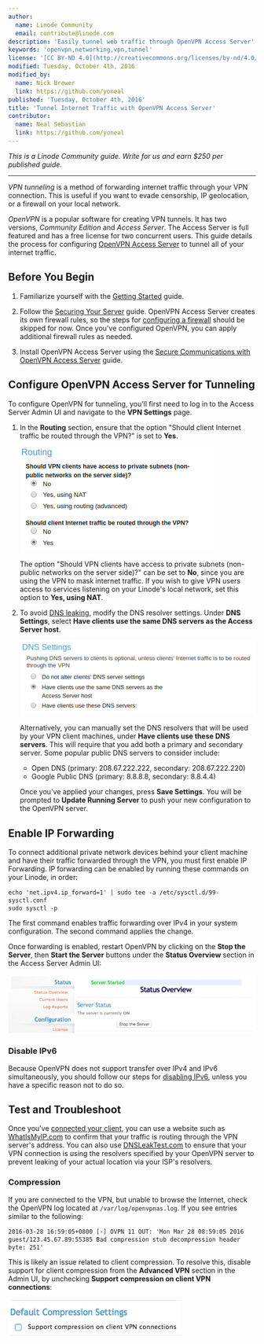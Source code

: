 ```yaml
---
author:
  name: Linode Community
  email: contribute@linode.com
description: 'Easily tunnel web traffic through OpenVPN Access Server'
keywords: 'openvpn,networking,vpn,tunnel'
license: '[CC BY-ND 4.0](http://creativecommons.org/licenses/by-nd/4.0/)'
modified: Tuesday, October 4th, 2016
modified_by:
  name: Nick Brewer
  link: https://github.com/yoneal
published: 'Tuesday, October 4th, 2016'
title: 'Tunnel Internet Traffic with OpenVPN Access Server'
contributor:
  name: Neal Sebastian
  link: https://github.com/yoneal
---
```


*This is a Linode Community guide. Write for us and earn $250 per published guide.*

<hr>

*VPN tunneling* is a method of forwarding internet traffic through your VPN connection. This is useful if you want to evade censorship, IP geolocation, or a firewall on your local network.

*OpenVPN* is a popular software for creating VPN tunnels. It has two versions, *Community Edition* and *Access Server*. The Access Server is full featured and has a free license for two concurrent users. This guide details the process for configuring [OpenVPN Access Server](https://openvpn.net/index.php/access-server/overview.html) to tunnel all of your internet traffic.

## Before You Begin

1. Familiarize yourself with the [Getting Started](/docs/getting-started) guide.

2. Follow the [Securing Your Server](/docs/security/securing-your-server) guide.  OpenVPN Access Server creates its own firewall rules, so the steps for [configuring a firewall](/docs/security/securing-your-server#configure-a-firewall) should be skipped for now. Once you've configured OpenVPN, you can apply additional firewall rules as needed.  

3. Install OpenVPN Access Server using the [Secure Communications with OpenVPN Access Server](/docs/networking/vpn/openvpn-access-server) guide.

## Configure OpenVPN Access Server for Tunneling

To configure OpenVPN for tunneling, you'll first need to log in to the Access Server Admin UI and navigate to the **VPN Settings** page.

1. In the **Routing** section, ensure that the option "Should client Internet traffic be routed through the VPN?" is set to **Yes**.

    ![OpenVPN Access Server Internet Routing.](/docs/assets/openvpn-access-server-routing.png)

    The option "Should VPN clients have access to private subnets (non-public networks on the server side)?" can be set to **No**, since you are using the VPN to mask internet traffic. If you wish to give VPN users access to services listening on your Linode's local network, set this option to **Yes, using NAT**.

2. To avoid [DNS leaking](https://www.dnsleaktest.com/what-is-a-dns-leak.html), modify the DNS resolver settings. Under **DNS Settings**, select **Have clients use the same DNS servers as the Access Server host**.

    ![OpenVPN Access Server DNS Settings.](/docs/assets/openvpn-access-server-dns.png)

    Alternatively, you can manually set the DNS resolvers that will be used by your VPN client machines, under **Have clients use these DNS servers**. This will require that you add both a primary and secondary server. Some popular public DNS servers to consider include:

    * Open DNS (primary: 208.67.222.222, secondary: 208.67.222.220)
    * Google Public DNS (primary: 8.8.8.8, secondary: 8.8.4.4)

    Once you've applied your changes, press **Save Settings**. You will be prompted to **Update Running Server** to push your new configuration to the OpenVPN server.

## Enable IP Forwarding

To connect additional private network devices behind your client machine and have their traffic forwarded through the VPN, you must first enable IP Forwarding. IP forwarding can be enabled by running these commands on your Linode, in order:

    echo 'net.ipv4.ip_forward=1' | sudo tee -a /etc/sysctl.d/99-sysctl.conf
    sudo sysctl -p

The first command enables traffic forwarding over IPv4 in your system configuration. The second command applies the change.

Once forwarding is enabled, restart OpenVPN by clicking on the **Stop the Server**, then **Start the Server** buttons under the **Status Overview** section in the Access Server Admin UI:

[![OpenVPN Access Server Restart](/docs/assets/openvpn-access-server-restart-resize.png)](/docs/assets/openvpn-access-server-restart.png)

### Disable IPv6

Because OpenVPN does not support transfer over IPv4 and IPv6 simultaneously, you should follow our steps for [disabling IPv6](/docs/networking/vpn/set-up-a-hardened-openvpn-server#disable-ipv6), unless you have a specific reason not to do so.

## Test and Troubleshoot

Once you've [connected your client](/docs/networking/vpn/openvpn-access-server#client-software-installation), you can use a website such as [WhatIsMyIP.com](http://www.whatismyip.com/) to confirm that your traffic is routing through the VPN server's address. You can also use [DNSLeakTest.com](https://www.dnsleaktest.com/) to ensure that your VPN connection is using the resolvers specified by your OpenVPN server to prevent leaking of your actual location via your ISP's resolvers.

### Compression

If you are connected to the VPN, but unable to browse the Internet, check the OpenVPN log located at `/var/log/openvpnas.log`. If you see entries similar to the following:

	2016-03-28 16:59:05+0800 [-] OVPN 11 OUT: 'Mon Mar 28 08:59:05 2016 guest/123.45.67.89:55385 Bad compression stub decompression header byte: 251'

This is likely an issue related to client compression. To resolve this, disable support for client compression from the **Advanced VPN** section in the Admin UI, by unchecking **Support compression on client VPN connections**:

![OpenVPN Access Server Compression](/docs/assets/openvpn-access-compression.png)
